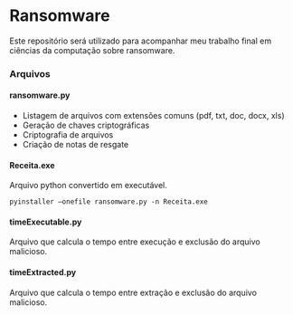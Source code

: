 # Ransomware

Este repositório será utilizado para acompanhar meu trabalho final em ciências da computação sobre ransomware.

### Arquivos

#### ransomware.py
- Listagem de arquivos com extensões comuns (pdf, txt, doc, docx, xls)
- Geração de chaves criptográficas
- Criptografia de arquivos
- Criação de notas de resgate

#### Receita.exe

Arquivo python convertido em executável.

```
pyinstaller –onefile ransomware.py -n Receita.exe
```

#### timeExecutable.py

Arquivo que calcula o tempo entre execução e exclusão do arquivo malicioso.

#### timeExtracted.py

Arquivo que calcula o tempo entre extração e exclusão do arquivo malicioso.
